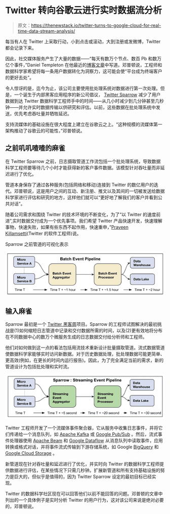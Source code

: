 # Twitter 转向谷歌云进行实时数据流分析

> 原文：<https://thenewstack.io/twitter-turns-to-google-cloud-for-real-time-data-stream-analysis/>

每当有人在 Twitter 上采取行动，小到点击或滚动，大到注册或发微博，Twitter 都会记录下来。

因此，社交媒体服务产生了大量的数据——“每天有数万个节点、数百 Pb 和数万亿个事件，”Daniel Templeton 在他最近的[博客文章](https://blog.twitter.com/engineering/en_us/topics/infrastructure/2022/twitter-sparrow-tackles-data-storage-challenges-of-scale)中写道。邓普顿说，工程师和数据科学家希望将每一条用户数据转化为洞察力，这可能会使“平台成为终端客户的更好去处”。

令人惊讶的是，迄今为止，该公司主要使用批处理系统对数据进行第一次处理。但是，一个诞生于内部黑客应用程序的新公司倡议， [Twitter Sparrow](https://ieeexplore.ieee.org/document/9671438) 减少了用户数据到达 Twitter 数据科学工程师手中的时间——从几小时减少到几分钟甚至几秒钟——并允许实时数据传输以供研究和评估。以前，这些数据在批处理系统中发送，优先考虑吞吐量并牺牲延迟。

支持流媒体的基础设施在很大程度上建立在谷歌云之上。“这种规模的流媒体第一架构推动了谷歌云的可能性，”邓普顿说。

## **之前叽叽喳喳的麻雀**

在 Twitter Sparrow 之前，日志摄取管道工作流包括一个批处理系统，导致数据科学工程师要等待几个小时才能获得新的客户事件数据。该模型针对吞吐量而非延迟进行了优化。

管道本身保存了通过各种服务(包括网络和移动)连接到 Twitter 的数亿用户的迭代。邓普顿说，这是用户之间的互动、新注册、推文以及其间的一切被发送给数据科学家进行评估和研究的地方，这样他们就可以“更好地了解我们的客户并看到公共对话”。

随着公司需求和围绕 Twitter 的技术环境的不断变化，为了“以 Twitter 的速度前进”,实时数据交付成为一个优先事项。我们希望 Twitter 产品快速开发，快速理解事物，快速失败，如果有些东西不起作用，快速重申，”[Praveen Killamsetti](https://www.linkedin.com/in/praveenklm/)(Twitter 的软件工程师)说。

Sparrow 之前管道的可视化表示

![](img/bdbd27ddbda063f6281d0ab4a795c2e0.png)

## **输入麻雀**

Sparrow 最初是一个 [Twitter 黑客周](https://blog.twitter.com/en_us/a/2012/hack-week-twitter)项目。Sparrow 的工程师试图解决的最初挑战是(1)如何缩短日志管道中记录和交付数据所需的时间，以及(2)更有效地将分布在不同数据中心的数万个微服务生成的日志数据交付给分析师和工程师。

他们对如何做到这一点的看法包括用流技术重新设计批量摄取管道。流式数据管道使数据科学家能够实时访问新数据。对于历史数据处理，批处理数据可能更简单、更高效(例如，在更长的时间内运行报告)。因此，为了完全满足当前的需求，新的管道设计为包括批处理和实时流。

![](img/5d0aa48630a472ce60725e4707e7a422.png)

Twitter 工程师开发了一个流媒体事件聚合器，它从服务中收集日志事件，并将它们传递给一个消息队列，如 [Apache Kafka](https://thenewstack.io/apache-kafka-primer/) 或 [Google Pub/Sub](https://cloud.google.com/pubsub/docs/overview) 。然后，流式事件处理器使用 [Apache Beam](https://thenewstack.io/apache-beam-will-make-big-difference-organization/) 和 [Google Dataflow](https://cloud.google.com/dataflow) 从消息队列中读取事件，应用转换或格式对话，并将事件流式传输到下游存储系统，如 Google [BigQuery](https://cloud.google.com/bigquery) 和 [Google Cloud Storage](https://cloud.google.com/storage) 。

新管道现在针对吞吐量和延迟进行了优化，并实时向 Twitter 的数据科学工程师提供数据进行评估，在某些情况下只需几秒钟。扩展新管道和所有支持基础设施的努力是巨大的，但似乎是值得的，因为 Twitter Sparrow 设定的最初目标已经实现。

Twitter 的数据科学社区现在可以回答他们以前不能回答的问题。邓普顿的文章中列出的一个具体例子是实时分析 Twitter 的用户行为，这对该公司来说是绝对必要的，邓普顿说。

<svg xmlns:xlink="http://www.w3.org/1999/xlink" viewBox="0 0 68 31" version="1.1"><title>Group</title> <desc>Created with Sketch.</desc></svg>